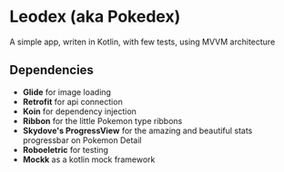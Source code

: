 # Leodex (aka Pokedex)

A simple app, writen in Kotlin, with few tests, using MVVM architecture

## Dependencies 
 
 * **Glide** for image loading
 * **Retrofit** for api connection
 * **Koin** for dependency injection
 * **Ribbon** for the little Pokemon type ribbons
 * **Skydove's ProgressView** for the amazing and beautiful stats progressbar on Pokemon Detail
 * **Roboeletric** for testing 
 * **Mockk** as a kotlin mock framework


